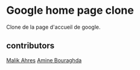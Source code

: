 # Google home page clone

Clone de la page d'accueil de google.

## contributors

[Malik Ahres](https://github.com/Malik42)
[Amine Bouraghda](https://github.com/Amine42)